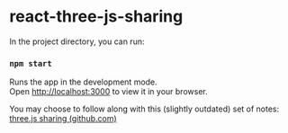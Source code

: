 # react-three-js-sharing

In the project directory, you can run:

### `npm start`

Runs the app in the development mode.\
Open [http://localhost:3000](http://localhost:3000) to view it in your browser.

You may choose to follow along with this (slightly outdated) set of notes: [three.js sharing (github.com)](https://gist.github.com/lctxct/e5c2aec5a22f300f0fa009e3f99fe0c2)
